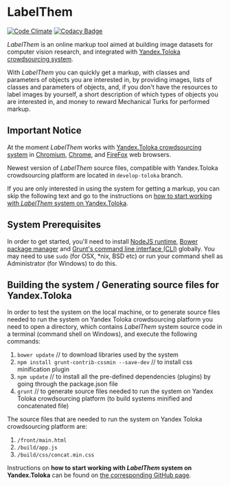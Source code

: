 # LabelThem

[![Code Climate](https://codeclimate.com/github/AlNedorezov/label-them/badges/gpa.svg)](https://codeclimate.com/github/AlNedorezov/label-them)
[![Codacy Badge](https://api.codacy.com/project/badge/Grade/2de328e18b8240e7910e5999295ee139)](https://www.codacy.com/app/AlNedorezov/label-them?utm_source=github.com&amp;utm_medium=referral&amp;utm_content=AlNedorezov/label-them&amp;utm_campaign=Badge_Grade)

*LabelThem* is an online markup tool aimed at building image datasets for computer vision research, and integrated with 
[Yandex.Toloka crowdsourcing system](https://toloka.yandex.ru/).

With *LabelThem* you can quickly get a markup, with classes and parameters of objects you are interested in, 
by providing images, lists of classes and parameters of objects, and, if you don't have the resources to label 
images by yourself, a short description of which types of objects you are interested in, and money to reward 
Mechanical Turks for performed markup.

## Important Notice
At the moment *LabelThem* works with [Yandex.Toloka crowdsourcing system](https://toloka.yandex.ru/) in 
[Chromium](http://www.chromium.org/Home), [Chrome](https://www.google.ru/chrome), and [FireFox](https://www.mozilla.org/en-US/firefox/) web browsers.

Newest version of *LabelThem* source files, compatible with Yandex.Toloka crowdsourcing platform are located in 
`develop-toloka` branch.

If you are only interested in using the system for getting a markup, you can skip the following text and go
to the instructions on [how to start working with *LabelThem* system on Yandex.Toloka](
https://alnedorezov.github.io/label-them/Getting-started-YandexToloka).

## System Prerequisites

In order to get started, you'll need to install [NodeJS runtime](https://nodejs.org/en/),
[Bower package manager](https://bower.io/#install-bower)
and [Grunt's command line interface (CLI)](https://gruntjs.com/getting-started) globally.
You may need to use `sudo` (for OSX, *nix, BSD etc) or run your command shell as Administrator (for Windows) to do this.

## Building the system / Generating source files for Yandex.Toloka

In order to test the system on the local machine, or to generate source files needed to run the system on 
Yandex Toloka crowdsourcing platform you need to open a directory, which contains *LabelThem* system source code 
in a terminal (command shell on Windows), and execute the following commands:
1) `bower update` // to download libraries used by the system
2) `npm install grunt-contrib-cssmin --save-dev` // to install css minification plugin
3) `npm update` // to install all the pre-defined dependencies (plugins) by going through the package.json file
4) `grunt` // to generate source files needed to run the system on Yandex Toloka crowdsourcing platform
(to build systems minified and concatenated file)

The source files that are needed to run the system on Yandex Toloka crowdsourcing platform are:
1) `/front/main.html`
2) `/build/app.js`
3) `/build/css/concat.min.css`

Instructions on **how to start working with *LabelThem* system on Yandex.Toloka** can be found on 
[the corresponding GitHub page](https://alnedorezov.github.io/label-them/Getting-started-YandexToloka).
